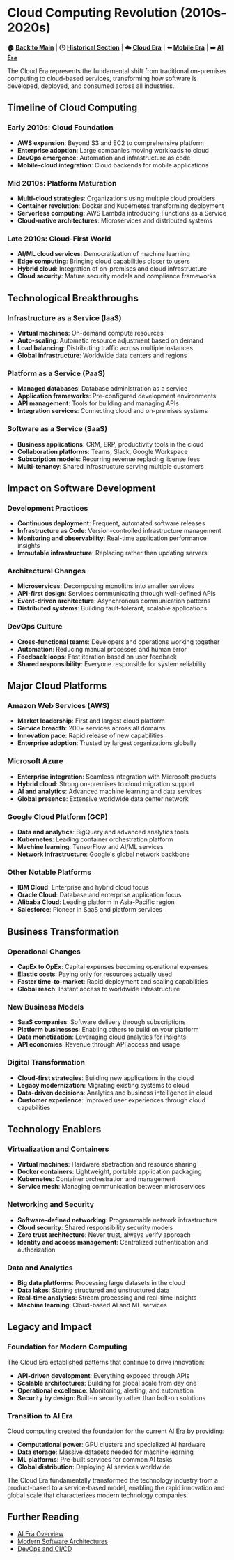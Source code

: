 # Cloud Computing Revolution (2010s-2020s)

**🏠 [Back to Main](../../README.md)** | **🕒 [Historical Section](../README.md)** | **☁️ [Cloud Era](README.md)** | **⬅️ [Mobile Era](../04-Mobile-Era/Mobile-Computing-Revolution.md)** | **➡️ [AI Era](../06-AI-Era/AI-Revolution.md)**

The Cloud Era represents the fundamental shift from traditional on-premises computing to cloud-based services, transforming how software is developed, deployed, and consumed across all industries.

## Timeline of Cloud Computing

### Early 2010s: Cloud Foundation
- **AWS expansion**: Beyond S3 and EC2 to comprehensive platform
- **Enterprise adoption**: Large companies moving workloads to cloud
- **DevOps emergence**: Automation and infrastructure as code
- **Mobile-cloud integration**: Cloud backends for mobile applications

### Mid 2010s: Platform Maturation
- **Multi-cloud strategies**: Organizations using multiple cloud providers
- **Container revolution**: Docker and Kubernetes transforming deployment
- **Serverless computing**: AWS Lambda introducing Functions as a Service
- **Cloud-native architectures**: Microservices and distributed systems

### Late 2010s: Cloud-First World
- **AI/ML cloud services**: Democratization of machine learning
- **Edge computing**: Bringing cloud capabilities closer to users
- **Hybrid cloud**: Integration of on-premises and cloud infrastructure
- **Cloud security**: Mature security models and compliance frameworks

## Technological Breakthroughs

### Infrastructure as a Service (IaaS)
- **Virtual machines**: On-demand compute resources
- **Auto-scaling**: Automatic resource adjustment based on demand
- **Load balancing**: Distributing traffic across multiple instances
- **Global infrastructure**: Worldwide data centers and regions

### Platform as a Service (PaaS)
- **Managed databases**: Database administration as a service
- **Application frameworks**: Pre-configured development environments
- **API management**: Tools for building and managing APIs
- **Integration services**: Connecting cloud and on-premises systems

### Software as a Service (SaaS)
- **Business applications**: CRM, ERP, productivity tools in the cloud
- **Collaboration platforms**: Teams, Slack, Google Workspace
- **Subscription models**: Recurring revenue replacing license fees
- **Multi-tenancy**: Shared infrastructure serving multiple customers

## Impact on Software Development

### Development Practices
- **Continuous deployment**: Frequent, automated software releases
- **Infrastructure as Code**: Version-controlled infrastructure management
- **Monitoring and observability**: Real-time application performance insights
- **Immutable infrastructure**: Replacing rather than updating servers

### Architectural Changes
- **Microservices**: Decomposing monoliths into smaller services
- **API-first design**: Services communicating through well-defined APIs
- **Event-driven architecture**: Asynchronous communication patterns
- **Distributed systems**: Building fault-tolerant, scalable applications

### DevOps Culture
- **Cross-functional teams**: Developers and operations working together
- **Automation**: Reducing manual processes and human error
- **Feedback loops**: Fast iteration based on user feedback
- **Shared responsibility**: Everyone responsible for system reliability

## Major Cloud Platforms

### Amazon Web Services (AWS)
- **Market leadership**: First and largest cloud platform
- **Service breadth**: 200+ services across all domains
- **Innovation pace**: Rapid release of new capabilities
- **Enterprise adoption**: Trusted by largest organizations globally

### Microsoft Azure
- **Enterprise integration**: Seamless integration with Microsoft products
- **Hybrid cloud**: Strong on-premises to cloud migration support
- **AI and analytics**: Advanced machine learning and data services
- **Global presence**: Extensive worldwide data center network

### Google Cloud Platform (GCP)
- **Data and analytics**: BigQuery and advanced analytics tools
- **Kubernetes**: Leading container orchestration platform
- **Machine learning**: TensorFlow and AI/ML services
- **Network infrastructure**: Google's global network backbone

### Other Notable Platforms
- **IBM Cloud**: Enterprise and hybrid cloud focus
- **Oracle Cloud**: Database and enterprise application focus
- **Alibaba Cloud**: Leading platform in Asia-Pacific region
- **Salesforce**: Pioneer in SaaS and platform services

## Business Transformation

### Operational Changes
- **CapEx to OpEx**: Capital expenses becoming operational expenses
- **Elastic costs**: Paying only for resources actually used
- **Faster time-to-market**: Rapid deployment and scaling capabilities
- **Global reach**: Instant access to worldwide infrastructure

### New Business Models
- **SaaS companies**: Software delivery through subscriptions
- **Platform businesses**: Enabling others to build on your platform
- **Data monetization**: Leveraging cloud analytics for insights
- **API economies**: Revenue through API access and usage

### Digital Transformation
- **Cloud-first strategies**: Building new applications in the cloud
- **Legacy modernization**: Migrating existing systems to cloud
- **Data-driven decisions**: Analytics and business intelligence in cloud
- **Customer experience**: Improved user experiences through cloud capabilities

## Technology Enablers

### Virtualization and Containers
- **Virtual machines**: Hardware abstraction and resource sharing
- **Docker containers**: Lightweight, portable application packaging
- **Kubernetes**: Container orchestration and management
- **Service mesh**: Managing communication between microservices

### Networking and Security
- **Software-defined networking**: Programmable network infrastructure
- **Cloud security**: Shared responsibility security models
- **Zero trust architecture**: Never trust, always verify approach
- **Identity and access management**: Centralized authentication and authorization

### Data and Analytics
- **Big data platforms**: Processing large datasets in the cloud
- **Data lakes**: Storing structured and unstructured data
- **Real-time analytics**: Stream processing and real-time insights
- **Machine learning**: Cloud-based AI and ML services

## Legacy and Impact

### Foundation for Modern Computing
The Cloud Era established patterns that continue to drive innovation:
- **API-driven development**: Everything exposed through APIs
- **Scalable architectures**: Building for global scale from day one
- **Operational excellence**: Monitoring, alerting, and automation
- **Security by design**: Built-in security rather than bolt-on solutions

### Transition to AI Era
Cloud computing created the foundation for the current AI Era by providing:
- **Computational power**: GPU clusters and specialized AI hardware
- **Data storage**: Massive datasets needed for machine learning
- **ML platforms**: Pre-built services for common AI tasks
- **Global distribution**: Deploying AI services worldwide

The Cloud Era fundamentally transformed the technology industry from a product-based to a service-based model, enabling the rapid innovation and global scale that characterizes modern technology companies.

## Further Reading
- [AI Era Overview](../06-AI-Era/AI-Revolution.md)
- [Modern Software Architectures](../../02-Software/06-Modern-Software/)
- [DevOps and CI/CD](../../02-Software/05-Development-Tools/)
